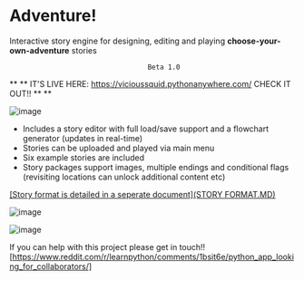 # Adventure!

Interactive story engine for designing, editing and playing **choose-your-own-adventure** stories

                                      Beta 1.0

** ** IT'S LIVE HERE:  https://vicioussquid.pythonanywhere.com/  CHECK IT OUT!! ** **

![image](https://github.com/ViciousSquid/Adventure/assets/161540961/835df9e4-af52-4059-8773-510c022a6ccf)







* Includes a story editor with full load/save support and a flowchart generator (updates in real-time)
* Stories can be uploaded and played via main menu
* Six example stories are included
* Story packages support images, multiple endings and conditional flags (revisiting locations can unlock additional content etc)

[[Story format is detailed in a seperate document](STORY FORMAT.MD)](https://github.com/ViciousSquid/Adventure/blob/main/STORY%20FORMAT.MD)



![image](https://github.com/ViciousSquid/Adventure/assets/161540961/3994d423-3e86-4089-a569-8fcc62105fe9)




![image](https://github.com/ViciousSquid/Adventure/assets/161540961/f93d3a95-901a-44d0-abef-deb4d7698ab4)


If you can help with this project please get in touch!!
[https://www.reddit.com/r/learnpython/comments/1bsit6e/python_app_looking_for_collaborators/]
